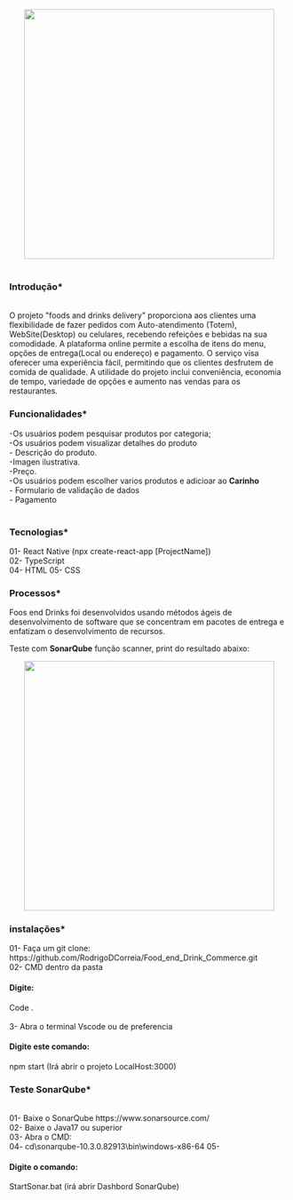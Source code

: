 <div align="center">
<img src="https://github.com/RodrigoDCorreia/Food_end_Drink_Commerce/assets/66848022/09fa6501-0dfa-41e1-9dd1-0616152e9859" width="450px" />
</div>
<br>
<h3>Introdução*</h3>
<br>
O projeto "foods and drinks delivery" proporciona aos clientes uma flexibilidade de fazer pedidos  com Auto-atendimento (Totem), WebSite(Desktop) ou celulares, recebendo refeições e bebidas na sua comodidade. A plataforma online permite a escolha de itens do menu, opções de entrega(Local ou endereço) e pagamento. O serviço visa oferecer uma experiência fácil, permitindo que os clientes desfrutem de comida de qualidade. A utilidade do projeto inclui conveniência, economia de tempo, variedade de opções e aumento nas vendas para os restaurantes.

<h3>Funcionalidades*</h3>
-Os usuários podem pesquisar produtos por categoria;<br>
-Os usuários podem visualizar detalhes do produto<br>
  - Descrição do produto.<br>
  -Imagen ilustrativa.<br>
  -Preço.<br>
-Os usuários podem escolher varios produtos e adicioar ao <strong>Carinho</strong><br>
- Formulario de validação de dados<br>
- Pagamento<br><br>
<h3>Tecnologias*</h3>

01- React Native (npx create-react-app [ProjectName])<br>
02- TypeScript<br>
04- HTML
05- CSS
<h3>Processos*</h3>
<p>Foos end Drinks foi desenvolvidos usando métodos ágeis de desenvolvimento de software que se concentram em pacotes de entrega e enfatizam o desenvolvimento de recursos.</p>
<p>Teste com <strong>SonarQube</strong> função scanner, print do resultado abaixo:</p>
<div align="center">
<img src="https://github.com/RodrigoDCorreia/Food_end_Drink_Commerce/assets/66848022/90d11a89-e0e8-4df2-a145-ec93a4e82364" width="450px" />
</div>

<h3>instalações*</h3>
01- Faça um git clone: https://github.com/RodrigoDCorreia/Food_end_Drink_Commerce.git<br>
02- CMD dentro da pasta<br>
<h4>Digite:</h4>Code . <br><br>
3- Abra o terminal Vscode ou de preferencia
<h4>Digite este comando:</h4>
npm start (Irá abrir o projeto LocalHost:3000)<br>

<h3>Teste SonarQube*</h3><br>
01- Baixe o SonarQube <a>https://www.sonarsource.com/</a><br>
02- Baixe o Java17 ou superior<br>
03- Abra o CMD: <br>
04- cd\sonarqube-10.3.0.82913\bin\windows-x86-64
05- <h4>Digite o comando: </h4>
StartSonar.bat (irá abrir Dashbord SonarQube)






